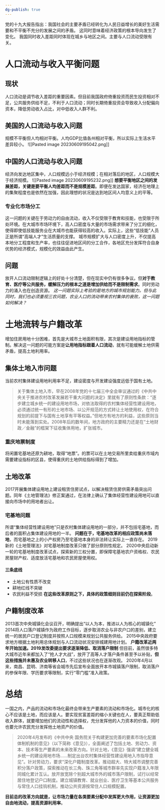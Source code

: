 ```yaml
---
dg-publish: true
---
```

党的十九大报告指出：我国社会的主要矛盾已经转化为人民日益增长的美好生活需要和不平衡不充分的发展之间的矛盾。
这同时意味着经济政策的根本导向发生了变化。
我国同时收入差距同时体现在城乡与地区之间。主要与人口流动受限有关。
# 人口流动与收入平衡问题
## 现状
人口流动是调节收入差距的重要因素。但目前我国政府倚重投资而民生投资相对不足，公共服务供给不足，不利于人口流动；同时长期倚重投资会导致收入分配偏向资本，降低劳动收入占比，对中低收入人群不利。

## 美国的人口流动与收入问题
规模不平衡但人均相对平衡。人均GDP比值各州相对平衡，所以实际上生活水平差异较小。
![[Pasted image 20230609195042.png]]
## 中国的人口流动与收入问题
经济向发达地区集中，人口规模远小于经济规模；在相对落后的地区，人口规模大于经济规模。
![[Pasted image 20230609195232.png]]
**想要平衡地区之间的发展差距，关键是要平衡人均差距而不是规模差距**。即便在发达国家，经济在地理上的集聚程度也是依然在加强，因此理想的状况是达到地区间人均意义上的平等。
### 专业化市场分工
这一问题的关键在于劳动力的自由流动，收入不仅受限于教育和技能，也受限于所处环境。在大城市市场环境下，高人口密度与大量的市场需求带来了分工的细化，使得即使低技能服务业在大城市也能获得较高的收入。实际上，这些“低技能”人员正是所谓“高端人才”生活质量的支撑。
城市规模扩大与人口密度上升，不仅提高本地分工程度和生产率，也往往促进地区间的分工合作，各地区充分发挥符合自身优势的经济模式，规模化的效益由此产生。
## 问题
放开人口流动限制逻辑上的好处十分清楚，但在现实中仍有很多争议。但**对于教育、医疗等公共服务，缓解压力的根本之道是增加供给而不是限制需求**。同时劳动力的涌入也在创造资源。
*这一问题实际上考验的是地方的城市规划能力。但与此同时，我们也必须重视三农问题，农业人口的流动带来农村集体的衰败，这一问题如何解决？*
# 土地流转与户籍改革
增加住房用地十分困难，首先是大城市土地面积有限，其次是建设用地指标的管制。解决这一问题的可能方案是**让用地指标跟着人口流动**，就有可能缓解土地供需矛盾，提高土地利用率。
## 集体土地入市问题
当前农村集体建设用地利用率不足，建设密度与开发建设强度远低于国有土地。
>关于集体土地入市，早在2008年党的十七届三中全会审议通过的《中共中央关于推进农村改革发展若干重大问题的决定》里就有了原则性条款：“逐步建立城乡统一的建设用地市场，对依法取得的农村集体经营性建设用地，必须通过统一有形的土地市场、以公开规范的方式转让土地使用权，在符合规划的前提下与国有土地享有平等权益。”但地方有地方的利益，这些原则当时未能落到实处。2008年后的数年间，地方政府的主要精力还是在“土地财政／金融”的框架下征收集体用地，扩张城市。

### 重庆地票制度
将闲置宅基地还原为耕地，取得“地票”。的票可以在土地交易所里卖给重庆市域内需要建设指标的区县，使得重庆的土地供给指标得到了增加。

## 土地改革
2017开展集体建设用地上建设租赁住房试点，以解决租赁住房供需矛盾突出问题。同年《土地管理法》修正案通过，在法律上确认了集体经营性建设用地可以直接向市场中的用地者出让。
### 宅基地问题
所谓“集体经营性建设用地”只是农村集体建设用地的一部分，并不包括宅基地，而后者的面积占集体建设用地的一半。
**问题在于，宅基地改革的相应政策尚未落地**，而宅基地之上的小产权房乃至宅基地本身的非法转让实际上一直存在。
2019新的《土地管理法》对宅基地制度改革只做了部分原则性规定。
2020中央启动新一轮的宅基地制度改革试点，探索新的三权分置，即保障宅基地农户资格权、农民房屋财产权、适度放活宅基地和农民房屋使用权。
#### 三条底线
- 土地公有性质不改变
- 耕地红线不突破
- 农民利益不受损
**在这些改革原则之下，具体的政策细则目前仍在探索阶段**。
## 户籍制度改革
2013首次中央城镇化会议召开，明确提出“以人为本，推进以人为核心的城镇化”
2014将人口落户城镇作为政府工作目标，逐步取消农业与非农户口的差别，建立统一的居民户口登记制度并按照人口规模来规划公共服务供给。
2015中央政府要求地方根据土地利用总体规划与人口流动状况安排城建用地计划。
**户籍改革近两年开始加速。2019发改委提出要求逐渐降低、取消落户限制**
但目前，虽然很多特大城市近年来都加入了“抢人才大战”，放开了高等人才落户条件甚至予以补贴，**但这些措施并未惠及农业转移人口**，不过这些状况也在逐渐改观。
2020年4月以来，南昌、昆明、济南等省会城市先后宣布全面放开本市城镇落户限制，取消落户的参保年限、学历要求等限制，实行“零门槛”准入政策。
# 总结
一国之内，产品的流动和市场化最终会带来生产要素的流动和市场化。城市化的核心不应该是土地，而应该是人。要实现贫富差距的缩小关键也在人，要真正帮助低收入群体，就要增加他们的流动性和选择权，充分发挥他的人力资本的价值，同时也要允许农民充分发挥他土地资产的价值。
>2020年4月发布的《中共中央 国务院关于构建更加完善的要素市场化配置体制机制的意见》（以下简称《意见》），全面阐述了包括土地、劳动力、资本、技术等生产要素的未来改革方向。针对土地，《意见》强调“建立健全城乡统一的建设用地市场……制定出台农村集体经营性建设用地入市指导意见”。针对劳动力，要求“深化户籍制度改革。推动超大、特大城市调整完善积分落户政策，探索推动在长三角、珠三角等城市群率先实现户籍准入年限同城化累计互认。放开放宽除个别超大城市外的城市落户限制，试行以经常居住地登记户口制度。建立城镇教育、就业创业、医疗卫生等基本公共服务与常住人口挂钩机制，推动公共资源按常住人口规模配置。

**目前总的改革方向就是，让市场力量在各类要素分配中发挥更大作用，让资源更加自由地流动，提高资源利用率**。
